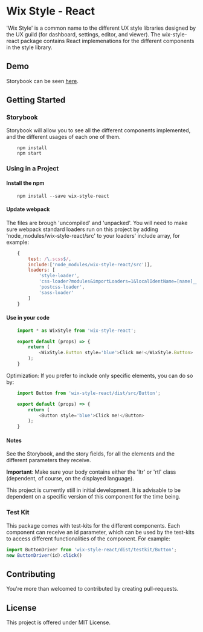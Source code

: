 # Wix Style - React
'Wix Style' is a common name to the different UX style libraries designed by the UX guild (for dashboard, settings, editor, and viewer). The wix-style-react package contains React implemenations for the different components in the style library.

## Demo
Storybook can be seen [here](https://wix.github.io/wix-style-react/).

## Getting Started
### Storybook
Storybook will allow you to see all the different components implemented, and the different usages of each one of them.
```
    npm install
    npm start
```
### Using in a Project
#### Install the npm
```
    npm install --save wix-style-react
```
#### Update webpack
The files are brough 'uncompiled' and 'unpacked'. You will need to make sure webpack standard loaders run on this project by adding 'node_modules/wix-style-react/src' to your loaders' include array, for example:
```javascript
    {
        test: /\.scss$/,
        include:['node_modules/wix-style-react/src')],
        loaders: [
            'style-loader',
            'css-loader?modules&importLoaders=1&localIdentName=[name]__[local]___[hash:base64:5]',
            'postcss-loader',
            'sass-loader'
        ]
    }
```
#### Use in your code
```javascript
    import * as WixStyle from 'wix-style-react';

    export default (props) => {
        return (
            <WixStyle.Button style='blue'>Click me!</WixStyle.Button>
        );
    }
```
Optimization: If you prefer to include only specific elements, you can do so by:
```javascript
    import Button from 'wix-style-react/dist/src/Button';

    export default (props) => {
        return (
            <Button style='blue'>Click me!</Button>
        );
    }
```
#### Notes
See the Storybook, and the story fields, for all the elements and the different parameters they receive.

__Important__: Make sure your body contains either the 'ltr' or 'rtl' class (dependent, of course, on the displayed language).

This project is currently still in initial development. It is advisable to be dependent on a specific version of this component for the time being.

### Test Kit
This package comes with test-kits for the different components. Each component can receive an id parameter, which can be used by the test-kits to access different functionalities of the component. For example:
```javascript
import ButtonDriver from 'wix-style-react/dist/testkit/Button';
new ButtonDriver(id).click()
```

## Contributing
You're more than welcomed to contributed by creating pull-requests.

## License
This project is offered under MIT License.
